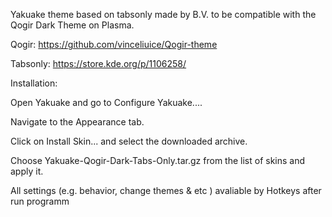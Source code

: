 Yakuake theme based on tabsonly made by B.V. to be compatible with the Qogir Dark Theme on Plasma.

Qogir:
https://github.com/vinceliuice/Qogir-theme

Tabsonly:
https://store.kde.org/p/1106258/

Installation:

Open Yakuake and go to Configure Yakuake....

Navigate to the Appearance tab.

Click on Install Skin... and select the downloaded archive.

Choose Yakuake-Qogir-Dark-Tabs-Only.tar.gz from the list of skins and apply it.

All settings (e.g. behavior, change themes & etc ) avaliable by Hotkeys after run programm
